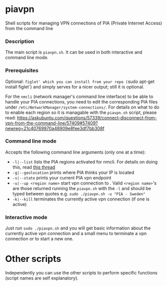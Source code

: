 # piavpn

Shell scripts for managing VPN connections of PIA (Private Internet Access) from the command line

### Description

The main script is `piavpn.sh`. It can be used in both interactive and command line mode.

### Prerequisites

Optional: `figlet' which you can install from your repo (`sudo apt-get install figlet`) and simply serves for a nicer output; still it is optional.

For the `nmcli` (network manager's command line interface) to be able to handle your PIA connections, you need to edit the corresponding PIA files under `/etc/NetworkManager/system-connections/`. For details on what to do to enable each region so it is managable with the `piavpn.sh` script, please read: https://askubuntu.com/questions/57339/connect-disconnect-from-vpn-from-the-command-line/57409#57409?newreg=21c40769970a48909e8fee3df7bb308f

### Command line mode

Accepts the following command line arguments (only one at a time):

 - `-l|--list`         lists the PIA regions activated for nmcli. For details on doing this, read [this thread](https://askubuntu.com/questions/57339/connect-disconnect-from-vpn-from-the-command-line/57409#57409?newreg=21c40769970a48909e8fee3df7bb308f)
 - `-g|--geolocation`        prints where PIA thinks your IP is located
 - `-s|--state`      prints your current PIA vpn endpoint
 - `-u|--up <region name>`   start vpn connection to <region name>. Valid `<region name>`'s are those returned running the `piavpn.sh` with the `-l` and should be typed between quotes e.g. `sudo ./piavpn.sh -u "PIA - Sweden"`
 - `-k|--kill`       terminates the currently active vpn connection (if one is active)

### Interactive mode

Just run `sudo ./piavpn.sh` and you will get basic information about the currently active vpn connection and a small menu to terminate a vpn connection or to start a new one.

# Other scripts

Independently you can use the other scripts to perform specific functions (script names are self explanatory).
